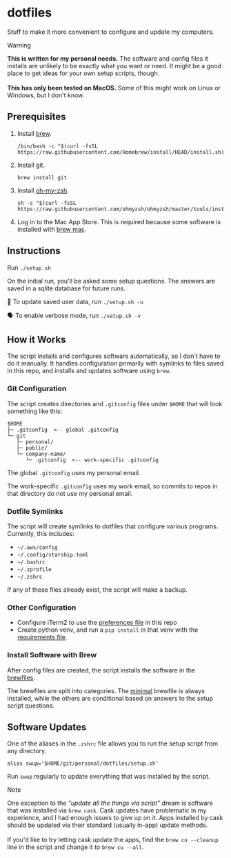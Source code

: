 # dotfiles

Stuff to make it more convenient to configure and update my computers.

> [!WARNING]
> **This is written for my personal needs.** The software and config files it installs are unlikely to be exactly what you want or need. It might be a good place to get ideas for your own setup scripts, though.<br><br>**This has only been tested on MacOS.** Some of this might work on Linux or Windows, but I don't know.

## Prerequisites

1. Install [brew](https://brew.sh).
    ```
    /bin/bash -c "$(curl -fsSL https://raw.githubusercontent.com/Homebrew/install/HEAD/install.sh)"
    ```
1. Install git.
    ```
    brew install git
    ```
1. Install [oh-my-zsh](http://ohmyz.sh).
    ```
    sh -c "$(curl -fsSL https://raw.githubusercontent.com/ohmyzsh/ohmyzsh/master/tools/install.sh)"
    ```
1. Log in to the Mac App Store. This is required because some software is installed with [brew mas](https://formulae.brew.sh/formula/mas).

## Instructions

Run `./setup.sh`

On the initial run, you'll be asked some setup questions. The answers are saved in a sqlite database for future runs.

💾 To update saved user data, run `./setup.sh -u`

🗣️ To enable verbose mode, run `./setup.sh -v`

## How it Works

The script installs and configures software automatically, so I don't have to do it manually. It handles configuration primarily with symlinks to files saved in this repo, and installs and updates software using `brew`.

### Git Configuration

The script creates directories and `.gitconfig` files under `$HOME` that will look something like this:

```
$HOME
├─ .gitconfig  <-- global .gitconfig
└─ git
   ├─ personal/
   ├─ public/
   └─ company-name/
      └─ .gitconfig  <-- work-specific .gitconfig
```

The global `.gitconfig` uses my personal email.

The work-specific `.gitconfig` uses my work email, so commits to repos in that directory do not use my personal email.

### Dotfile Symlinks

The script will create symlinks to dotfiles that configure various programs. Currently, this includes:

* `~/.aws/config`
* `~/.config/starship.toml`
* `~/.bashrc`
* `~/.zprofile`
* `~/.zshrc`

If any of these files already exist, the script will make a backup.

### Other Configuration

* Configure iTerm2 to use the [preferences file](conf/iterm) in this repo
* Create python venv, and run a `pip install` in that venv with the [requirements file](conf/python/requirements.txt).

### Install Software with Brew

After config files are created, the script installs the software in the [brewfiles](brew).

The brewfiles are split into categories. The [minimal](brew/1-minimal.brewfile) brewfile is always installed, while the others are conditional based on answers to the setup script questions.

## Software Updates

One of the aliases in the `.zshrc` file allows you to run the setup script from any directory.
```
alias swup='$HOME/git/personal/dotfiles/setup.sh'
```
Run `swup` regularly to update everything that was installed by the script.

> [!NOTE]
> One exception to the _"update all the things via script"_ dream is software that was installed via `brew cask`. Cask updates have problematic in my experience, and I had enough issues to give up on it. Apps installed by cask should be updated via their standard (usually in-app) update methods.<br><br>If you'd like to try letting cask update the apps, find the `brew cu --cleanup` line in the script and change it to `brew cu --all`.
